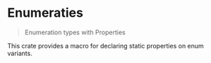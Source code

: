 Enumeraties
===========

> Enumeration types with Properties

This crate provides a macro for declaring static properties on enum variants.

